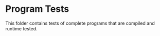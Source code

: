 # Program Tests

This folder contains tests of complete programs that are compiled and runtime tested.


